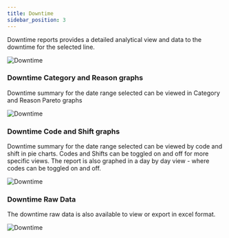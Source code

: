 ```yaml
---
title: Downtime
sidebar_position: 3
---
```




Downtime reports provides a detailed analytical view and data to the downtime for the selected line.

![Downtime](/img/DowntimeOverview.png)


### Downtime Category and Reason graphs
Downtime summary for the date range selected can be viewed in Category and Reason Pareto graphs

![Downtime](/img/DowntimeCategoryReason.png)


### Downtime Code and Shift graphs
Downtime summary for the date range selected can be viewed by code and shift in pie charts. Codes and Shifts can be toggled on and off for more specific views.
The report is also graphed in a day by day view - where codes can be toggled on and off.

![Downtime](/img/DowntimeCodeShift.png)

### Downtime Raw Data
The downtime raw data is also available to view or export in excel format.

![Downtime](/img/DowntimeDataSummary.png)


